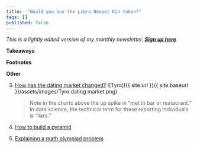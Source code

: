 ```yaml
---
title:  "Would you buy the Libra Neopet Kin token?"  
tags: []
published: false
---
```


*This is a lightly edited version of my monthly newsletter.* ***[Sign up here](https://avoidboringpeople.substack.com/ "ABP")***

**Takeaways**

**Footnotes**

**Other**


3. [How has the dating market changed?](https://gallery.mailchimp.com/2506bda6ca9a8b7ce8b3c54b4/files/1a8cc94c-6198-4f3d-b27d-8a6060ed6c5d/Tyro_Dating_Market_Thesis_Final_For_Twitter_Pub_v2.pdf "Tyro")
    ![Tyro]({{ site.url }}{{ site.baseurl }}/assets/images/Tyro dating market.png)        
    > Note in the charts above the up spike in “met in bar or restaurant.” In data science, the technical term for these reporting individuals is “liars.”
    
4. [How to build a pyramid](https://analog-antiquarian.net/2019/08/30/chapter-16-how-to-build-a-pyramid/ "pyramid")
5. [Explaining a math olympiad problem](https://aeon.co/videos/can-you-solve-this-slippery-maths-puzzle-that-doubles-as-a-morality-tale "aeon")
